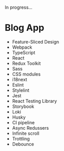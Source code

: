 In progress...

# Blog App

<ul>
  <li>Feature-Sliced Design</li>

  <li>Webpack</li>
  <li>TypeScript</li>
  <li>React</li>
  <li>Redux Toolkit</li>
  <li>Sass</li>
  <li>CSS modules</li>
  <li>i18next</li>
  <li>Eslint</li>
  <li>Stylelint</li>
  <li>Jest</li>
  <li>React Testing Library</li>
  <li>Storybook</li>
  <li>Loki</li>
  <li>Husky</li>

  <li>CI pipeline</li>

  <li>Async Redussers</li>
  <li>Infinite scroll</li>
  <li>Trottling</li>
  <li>Debounce</li>
</ul>
